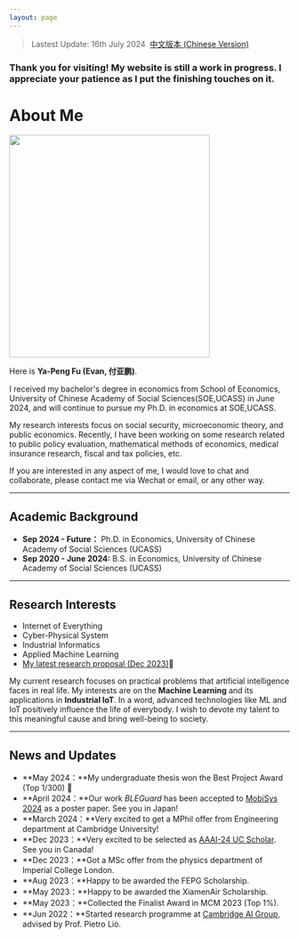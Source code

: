 ```yaml
---
layout: page
---
```


> Lastest Update: 16th July 2024&nbsp;  [中文版本 (Chinese Version)](https://yapengf.com/file/main-zh/)


### Thank you for visiting! My website is still a work in progress. I appreciate your patience as I put the finishing touches on it.

# About Me

<img src="https://yapengf.com/images/fuyapeng.png" class="floatpic" width="360" height="400">

Here is **Ya-Peng Fu (Evan, 付亚鹏)**.

I received my bachelor's degree in economics from School of Economics, University of Chinese Academy of Social Sciences(SOE,UCASS) in June 2024, and will continue to pursue my Ph.D. in economics at SOE,UCASS. 

My research interests focus on social security, microeconomic theory, and public economics. Recently, I have been working on some research related to public policy evaluation, mathematical methods of economics, medical insurance research, fiscal and tax policies, etc.

If you are interested in any aspect of me, I would love to chat and collaborate, please contact me via Wechat or email, or any other way.

---

## Academic Background

- **Sep 2024 - Future：** Ph.D. in Economics, University of Chinese Academy of Social Sciences (UCASS)
- **Sep 2020 - June 2024:** B.S. in Economics, University of Chinese Academy of Social Sciences (UCASS)


---

## Research Interests

- Internet of Everything
- Cyber-Physical System
- Industrial Informatics
- Applied Machine Learning
- [My latest research proposal (Dec 2023)](https://caihanlin.com/file/proposal-2023.pdf)🔗

My current research focuses on practical problems that artificial intelligence faces in real life. My interests are on the **Machine Learning** and its applications in **Industrial IoT**. In a word, advanced technologies like ML and IoT positively influence the life of everybody.  I wish to devote my talent to this meaningful cause and bring well-being to society.

---

## News and Updates

- **May 2024：**My undergraduate thesis won the Best Project Award (Top 1/300) 🎉
- **April 2024：**Our work *BLEGuard* has been accepted to [MobiSys 2024](https://www.sigmobile.org/mobisys/2024/) as a poster paper. See you in Japan!
- **March 2024：**Very excited to get a MPhil offer from Engineering department at Cambridge University!
- **Dec 2023：**Very excited to be selected as [AAAI-24 UC Scholar](https://aaai.org/aaai-conference/undergraduate-consortium-program/). See you in Canada!
- **Dec 2023：**Got a MSc offer from the physics department of Imperial College London.
- **Aug 2023：**Happy to be awarded the FEPG Scholarship.
- **May 2023：**Happy to be awarded the XiamenAir Scholarship.
- **May 2023：**Collected the Finalist Award in MCM 2023 (Top 1%).
- **Jun 2022：**Started research programme at [Cambridge AI Group](https://www.cl.cam.ac.uk/research/ai/), advised by Prof. Pietro Liò.

